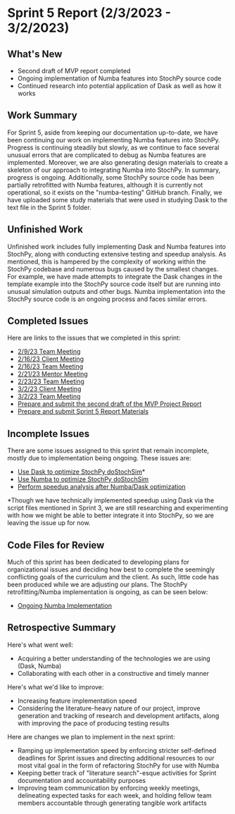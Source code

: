 # Sprint 5 Report (2/3/2023 - 3/2/2023)

## What's New
 * Second draft of MVP report completed
 * Ongoing implementation of Numba features into StochPy source code
 * Continued research into potential application of Dask as well as how it works

## Work Summary
For Sprint 5, aside from keeping our documentation up-to-date, we have been continuing our work on implementing Numba features into StochPy. Progress is continuing steadily but slowly, as we continue to face several unusual errors that are complicated to debug as Numba features are implemented. Moreover, we are also generating design materials to create a skeleton of our approach to integrating Numba into StochPy. In summary, progress is ongoing. Additionally, some StochPy source code has been partially retrofitted with Numba features, although it is currently not operational, so it exists on the "numba-testing" GitHub branch. Finally, we have uploaded some study materials that were used in studying Dask to the text file in the Sprint 5 folder.

## Unfinished Work
Unfinished work includes fully implementing Dask and Numba features into StochPy, along with conducting extensive testing and speedup analysis. As mentioned, this is hampered by the complexity of working within the StochPy codebase and numerous bugs caused by the smallest changes. For example, we have made attempts to integrate the Dask changes in the template example into the StochPy source code itself but are running into unusual simulation outputs and other bugs. Numba implementation into the StochPy source code is an ongoing process and faces similar errors. 

## Completed Issues
Here are links to the issues that we completed in this sprint:
* [2/9/23 Team Meeting](https://github.com/WSUCptSCapstone-Fall2022Spring2023/remi-hpcstochpy/issues/70)
* [2/16/23 Client Meeting](https://github.com/WSUCptSCapstone-Fall2022Spring2023/remi-hpcstochpy/issues/71)
* [2/16/23 Team Meeting](https://github.com/WSUCptSCapstone-Fall2022Spring2023/remi-hpcstochpy/issues/72)
* [2/21/23 Mentor Meeting](https://github.com/WSUCptSCapstone-Fall2022Spring2023/remi-hpcstochpy/issues/73)
* [2/23/23 Team Meeting](https://github.com/WSUCptSCapstone-Fall2022Spring2023/remi-hpcstochpy/issues/74)
* [3/2/23 Client Meeting](https://github.com/WSUCptSCapstone-Fall2022Spring2023/remi-hpcstochpy/issues/75)
* [3/2/23 Team Meeting](https://github.com/WSUCptSCapstone-Fall2022Spring2023/remi-hpcstochpy/issues/76)
* [Prepare and submit the second draft of the MVP Project Report](https://github.com/WSUCptSCapstone-Fall2022Spring2023/remi-hpcstochpy/issues/93)
* [Prepare and submit Sprint 5 Report Materials](https://github.com/WSUCptSCapstone-Fall2022Spring2023/remi-hpcstochpy/issues/96)

 ## Incomplete Issues
There are some issues assigned to this sprint that remain incomplete, mostly due to implementation being ongoing. These issues are:
* [Use Dask to optimize StochPy doStochSim](https://github.com/WSUCptSCapstone-Fall2022Spring2023/remi-hpcstochpy/issues/39)*
* [Use Numba to optimize StochPy doStochSim](https://github.com/WSUCptSCapstone-Fall2022Spring2023/remi-hpcstochpy/issues/44)
* [Perform speedup analysis after Numba/Dask optimization](https://github.com/WSUCptSCapstone-Fall2022Spring2023/remi-hpcstochpy/issues/40)

\*Though we have technically implemented speedup using Dask via the script files mentioned in Sprint 3, we are still researching and experimenting with how we might be able to better integrate it into StochPy, so we are leaving the issue up for now. 

## Code Files for Review
Much of this sprint has been dedicated to developing plans for organizational issues and deciding how best to complete the seemingly conflicting goals of the curriculum and the client. As such, little code has been produced while we are adjusting our plans. The StochPy retrofitting/Numba implementation is ongoing, as can be seen below:
* [Ongoing Numba Implementation](https://github.com/WSUCptSCapstone-Fall2022Spring2023/remi-hpcstochpy/compare/main...numba-testing)
 
## Retrospective Summary
Here's what went well:
  * Acquiring a better understanding of the technologies we are using (Dask, Numba)
  * Collaborating with each other in a constructive and timely manner
 
Here's what we'd like to improve:
   * Increasing feature implementation speed 
   * Considering the literature-heavy nature of our project, improve generation and tracking of research and development artifacts, along with improving the pace of producing testing results
  
Here are changes we plan to implement in the next sprint:
   * Ramping up implementation speed by enforcing stricter self-defined deadlines for Sprint issues and directing additional resources to our most vital goal in the form of refactoring StochPy for use with Numba
   * Keeping better track of "literature search"-esque activities for Sprint documentation and accountability purposes
   * Improving team communication by enforcing weekly meetings, delineating expected tasks for each week, and holding fellow team members accountable through generating tangible work artifacts
